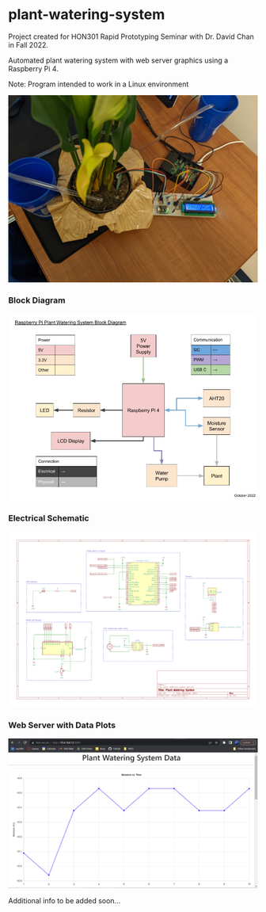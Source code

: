 # plant-watering-system

Project created for HON301 Rapid Prototyping Seminar with Dr. David Chan in Fall 2022.

Automated plant watering system with web server graphics using a Raspberry Pi 4.

Note: Program intended to work in a Linux environment

![plant-watering-system-photo](documentation/plant-watering-system.jpg)

### Block Diagram

![block-diagram](documentation/block-diagram.jpg)

### Electrical Schematic

![schematic](documentation/schematic.png)

### Web Server with Data Plots

![web-data](documentation/web-data.png)

Additional info to be added soon...
